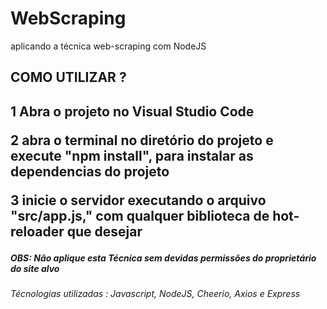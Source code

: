 # WebScraping
aplicando a técnica web-scraping com NodeJS

<h2>COMO UTILIZAR ?<h2/>
<p>1 Abra o projeto no Visual Studio Code<p/>
<p>2 abra o terminal no diretório do projeto e execute "npm install", para instalar as dependencias do projeto<p>
<p>3 inicie o servidor executando o arquivo "src/app.js," com qualquer biblioteca de hot-reloader que desejar<p>
 <h5>OBS: Não aplique esta Técnica sem devidas permissões do proprietário do site alvo<h5>
<h6>Técnologias utilizadas : Javascript, NodeJS, Cheerio, Axios e Express<h6/>
